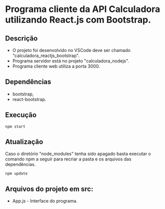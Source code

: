 # Programa cliente da API Calculadora utilizando React.js com Bootstrap.

## Descrição

- O projeto foi desenvolvido no VSCode deve ser chamado "calculadora_reactjs_bootstrap".
- Programa servidor está no projeto "calculadora_nodejs".
- Programa cliente web utiliza a porta 3000.

## Dependências

- bootstrap,
- react-bootstrap.

## Execução

   <pre><code>npm start</code></pre>

## Atualização

   Caso o diretório "node_modules" tenha sido apagado basta executar o comando npm a seguir para recriar a pasta e os arquivos das dependências.
   <pre><code>npm update</code></pre>    

## Arquivos do projeto em src:

   - App.js - Interface do programa.